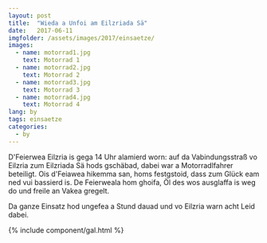 ```yaml
---
layout: post
title:  "Wieda a Unfoi am Eilzriada Sä"
date:   2017-06-11
imgfolder: /assets/images/2017/einsaetze/
images:
  - name: motorrad1.jpg
    text: Motorrad 1
  - name: motorrad2.jpg
    text: Motorrad 2
  - name: motorrad3.jpg
    text: Motorrad 3
  - name: motorrad4.jpg
    text: Motorrad 4
lang: by
tags: einsaetze
categories:
  - by
---
```


D'Feierwea Eilzria is gega 14 Uhr alamierd worn: auf da Vabindungsstraß vo Eilzria zum Eilzriada Sä hods gschäbad, dabei war a Motorradlfahrer beteiligt. Ois d'Feiawea hikemma san, homs festgstoid, dass zum Glück eam ned vui bassierd is. De Feierweala hom ghoifa, Öl des wos ausglaffa is weg do und freile an Vakea gregelt.

Da ganze Einsatz hod ungefea a Stund dauad und vo Eilzria warn acht Leid dabei.

{% include component/gal.html %}
